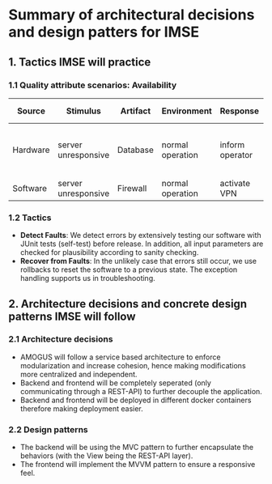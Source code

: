 # Summary of architectural decisions and design patters for IMSE

## 1. Tactics IMSE will practice
### 1.1 Quality attribute scenarios: Availability

| Source | Stimulus | Artifact | Environment | Response | Response measure |
| - | - | - | - | - | - |
| Hardware | server unresponsive | Database | normal operation | inform operator | not calculateable/ should be solved within a day |
| Software | server unresponsive | Firewall | normal operation | activate VPN | 20 minutes |

### 1.2 Tactics
- __Detect Faults__: We detect errors by extensively testing our software with JUnit tests (self-test) before release. In addition, all input parameters are checked for plausibility according to sanity checking.
- __Recover from Faults__: In the unlikely case that errors still occur, we use rollbacks to reset the software to a previous state. The exception handling supports us in troubleshooting.

## 2. Architecture decisions and concrete design patterns IMSE will follow
### 2.1 Architecture decisions
- AMOGUS will follow a service based architecture to enforce modularization and increase cohesion, hence making modifications more centralized and independent.
- Backend and frontend will be completely seperated (only communicating through a REST-API) to further decouple the application.
- Backend and frontend will be deployed in different docker containers therefore making deployment easier.

### 2.2 Design patterns
- The backend will be using the MVC pattern to further encapsulate the behaviors (with the View being the REST-API layer).
- The frontend will implement the MVVM pattern to ensure a responsive feel. 
